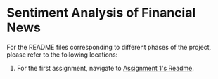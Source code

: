 # Sentiment Analysis of Financial News

For the README files corresponding to different phases of the project, please refer to the following locations:

1. For the first assignment, navigate to [Assignment 1's Readme](1st_project/README.md).
